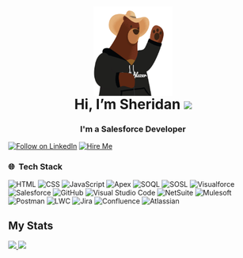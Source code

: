 <h1 align="center"> <a href="https://github.com/MissSherBear"> <img height="180em" align="center" src="./Cody-cowboy-waving.gif" /></a>
  <br>Hi, I’m Sheridan <img src="https://icon-icons.com/icons2/2699/PNG/32/salesforce_logo_icon_170764.png"/></h1>
<h3 align="center">I'm a Salesforce Developer</h3> 

[![Follow on LinkedIn](https://img.shields.io/badge/-Follow%20on%20LinkedIn-blue?style=for-the-badge&logo=linkedin)](https://www.linkedin.com/comm/mynetwork/discovery-see-all?usecase=PEOPLE_FOLLOWS&followMember=sheridan-gill)
[![Hire Me](https://img.shields.io/badge/Hire%20Me-ff03ec.svg?style=for-the-badge&logo=salesforce&logoColor=white)](https://trailhead.salesforce.com/trailblazer-community/inbox?lang=en&users=0053A00000EDPTPQA5&source=hire_me)



### 🌐 &nbsp;Tech Stack

![HTML](https://img.shields.io/badge/-HTML-333333?style=flat&logo=HTML5)
![CSS](https://img.shields.io/badge/-CSS-333333?style=flat&logo=CSS3&logoColor=1572B6)
![JavaScript](https://img.shields.io/badge/-JavaScript-333333?style=flat&logo=javascript)
![Apex](https://img.shields.io/badge/-Apex-333333?style=flat&logo=artstation&logoColor=01FF95)
![SOQL](https://img.shields.io/badge/-SOQL-333333?style=flat&logo=statamic&logoColor=A100FF)
![SOSL](https://img.shields.io/badge/-SOSL-333333?style=flat&logo=truenas&logoColor=FFFF64)
![Visualforce](https://img.shields.io/badge/-Visualforce-333333?style=flat&logo=grid.ai&logoColor=FF269E)
![Salesforce](https://img.shields.io/badge/-Salesforce-333333?style=flat&logo=salesforce)
![GitHub](https://img.shields.io/badge/-GitHub-333333?style=flat&logo=github)
![Visual Studio Code](https://img.shields.io/badge/-Visual%20Studio%20Code-333333?style=flat&logo=visual-studio-code&logoColor=007ACC)
![NetSuite](https://img.shields.io/badge/-NetSuite-333333?style=flat&logo=oracle)
![Mulesoft](https://img.shields.io/badge/-Mulesoft-333333?style=flat&logo=mulesoft)
![Postman](https://img.shields.io/badge/-Postman-333333?style=flat&logo=postman)
![LWC](https://img.shields.io/badge/-LWC-333333?style=flat&logo=game-jolt)
![Jira](https://img.shields.io/badge/-Jira-333333?style=flat&logo=jira&logoColor=FF6900)
![Confluence](https://img.shields.io/badge/-Confluence-333333?style=flat&logo=confluence&logoColor=00F200)
![Atlassian](https://img.shields.io/badge/-Atlassian-333333?style=flat&logo=atlassian&logoColor=00AEEF)

## My Stats
<p>
<a href="https://github.com/MissSherBear">
  <img height="180em" src="https://github-readme-stats.vercel.app/api?username=MissSherBear&show_icons=true&theme=radical&&count_private=true&include_all_commits=true" />
  <img height="180em" src="https://github-readme-stats-eight-theta.vercel.app/api/top-langs/?username=MissSherBear&theme=radical&layout=compact" />
</a>
</p>
